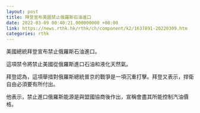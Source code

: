 ```yaml
---
layout: post
title: 拜登宣布美國禁止俄羅斯石油進口
date: 2022-03-09 00:40:21.000000000 +08:00
link: https://news.rthk.hk/rthk/ch/component/k2/1637891-20220309.htm
categories: rthk
---
```


美國總統拜登宣布禁止俄羅斯石油進口。

這項禁令將禁止美國從俄羅斯進口石油和液化天然氣。

拜登認為，這項舉措對俄羅斯總統普京的戰爭是一項沉重打擊。拜登又表示，捍衛自由必須要有所付出。

他表示，禁止進口俄羅斯能源是與盟國協商後作出，宣稱會盡其所能控制汽油價格。
